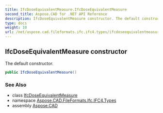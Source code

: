 ```yaml
---
title: IfcDoseEquivalentMeasure.IfcDoseEquivalentMeasure
second_title: Aspose.CAD for .NET API Reference
description: IfcDoseEquivalentMeasure constructor. The default constructor
type: docs
weight: 10
url: /net/aspose.cad.fileformats.ifc.ifc4.types/ifcdoseequivalentmeasure/ifcdoseequivalentmeasure/
---
```

## IfcDoseEquivalentMeasure constructor

The default constructor.

```csharp
public IfcDoseEquivalentMeasure()
```

### See Also

* class [IfcDoseEquivalentMeasure](../)
* namespace [Aspose.CAD.FileFormats.Ifc.IFC4.Types](../../ifcdoseequivalentmeasure/)
* assembly [Aspose.CAD](../../../)


